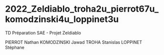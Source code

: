 # 2022_Zeldiablo_troha2u_pierrot67u_komodzinski4u_loppinet3u
TD Préparation SAE - Projet Zeldiablo

PIERROT Nathan
KOMODZINSKI Jawad
TROHA Stanislas
LOPPINET Stéphane
